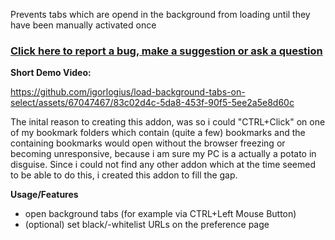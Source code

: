 Prevents tabs which are opend in the background from loading until they have
been manually activated once

### [Click here to report a bug, make a suggestion or ask a question](https://github.com/igorlogius/igorlogius/issues/new/choose)

<b>Short Demo Video:</b>

https://github.com/igorlogius/load-background-tabs-on-select/assets/67047467/83c02d4c-5da8-453f-90f5-5ee2a5e8d60c

The inital reason to creating this addon, was so i could "CTRL+Click" on one of
my bookmark folders which contain (quite a few) bookmarks and the containing
bookmarks would open without the browser freezing or becoming unresponsive,
because i am sure my PC is a actually a potato in disguise. Since i could not
find any other addon which at the time seemed to be able to do this, i created
this addon to fill the gap.

<b>Usage/Features</b>
<ul>
  <li>open background tabs (for example via CTRL+Left Mouse Button)</li>
  <li>(optional) set black/-whitelist URLs on the preference page</li>
</ul>
